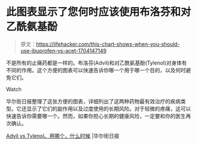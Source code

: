 # 此图表显示了您何时应该使用布洛芬和对乙酰氨基酚

> 原文：<https://lifehacker.com/this-chart-shows-when-you-should-use-ibuprofen-vs-acet-1704147149>

不是所有的止痛药都是一样的。布洛芬(Advil)和对乙酰氨基酚(Tylenol)对身体有不同的作用。这个方便的图表可以快速告诉你哪一个用于哪一个目的，以及何时避免它们。

Watch

华尔街日报整理了这张方便的图表，详细列出了这两种药物最有效治疗的疾病类型。它还显示了它们的副作用以及过度使用的长期风险。对于轻微的疼痛，这可以快速告诉你需要哪一个。然而，如果你担心长期的健康风险，一定要和你的医生再次确认。

[Advil vs Tylenol。用哪个，什么时候](http://www.wsj.com/articles/advil-vs-tylenol-which-to-use-and-when-1431364490) |华尔街日报